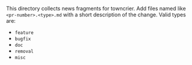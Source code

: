 This directory collects news fragments for towncrier.
Add files named like `<pr-number>.<type>.md` with a short description of the change.
Valid types are:
- `feature`
- `bugfix`
- `doc`
- `removal`
- `misc`
